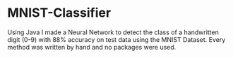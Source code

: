 # MNIST-Classifier
Using Java I made a Neural Network to detect the class of a handwritten digit (0-9) with 88% accuracy on test data using the MNIST Dataset. Every method was written by hand and no packages were used.
